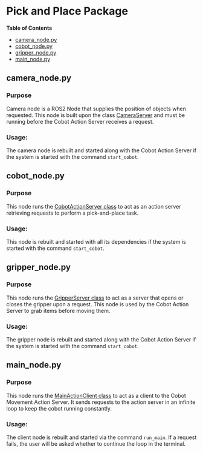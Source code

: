
<!-- TOC ignore:true -->
# Pick and Place Package
**Table of Contents**
<!-- TOC -->

* [camera_node.py](#camera_nodepy)
* [cobot_node.py](#cobot_nodepy)
* [gripper_node.py](#gripper_nodepy)
* [main_node.py](#main_nodepy)

## camera_node.py
<!-- TOC ignore:true -->
### Purpose
Camera node is a ROS2 Node that supplies the position of objects when requested.
This node is built upon the class [CameraServer](../nodes/camera_server.py) and must be running before the Cobot Action Server receives a request.

<!-- TOC ignore:true -->
### Usage:
The camera node is rebuilt and started along with the Cobot Action Server if the system is started with the command `start_cobot`.

## cobot_node.py
<!-- TOC ignore:true -->
### Purpose
This node runs the [CobotActionServer class](../nodes/cobot_movement.py) to act as an action server retrieving requests to perform a pick-and-place task.
<!-- TOC ignore:true -->
### Usage:
This node is rebuilt and started with all its dependencies if the system is started with the command `start_cobot`.

## gripper_node.py
<!-- TOC ignore:true -->
### Purpose
This node runs the [GripperServer class](../nodes/gripper_server.py) to act as a server that opens or closes the gripper upon a request.
This node is used by the Cobot Action Server to grab items before moving them.

<!-- TOC ignore:true -->
### Usage:
The gripper node is rebuilt and started along with the Cobot Action Server if the system is started with the command `start_cobot`.

## main_node.py
<!-- TOC ignore:true -->
### Purpose
This node runs the [MainActionClient class](../nodes/main_ation_client.py) to act as a client to the Cobot Movement Action Server.
It sends requests to the action server in an infinite loop to keep the cobot running constantly.

<!-- TOC ignore:true -->
### Usage:
The client node is rebuilt and started via the command `run_main`.
If a request fails, the user will be asked whether to continue the loop in the terminal.

